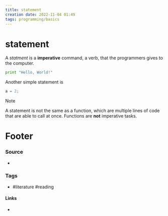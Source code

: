 ```yaml
---
title: statement
creation date: 2022-11-04 01:49
tags: programming/basics
---
```


# statement
A *statment* is a **imperative** command, a verb, that the programmers gives to the computer.
```python
print "Hello, World!"
```
Another simple statement is
```javascript
a = 2;
```

> [!note]
> A statement is not the same as a function, which are multiple lines of code that are able to call at once. Functions are **not** imperative tasks.


# Footer
### Source
- 
### Tags
- #literature #reading
#### Links
- 

